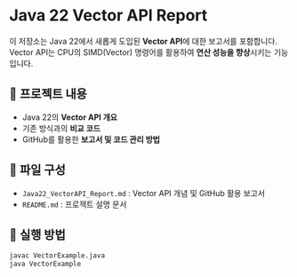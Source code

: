 # Java 22 Vector API Report  

이 저장소는 Java 22에서 새롭게 도입된 **Vector API**에 대한 보고서를 포함합니다.  
Vector API는 CPU의 SIMD(Vector) 명령어를 활용하여 **연산 성능을 향상**시키는 기능입니다.  

## 📌 프로젝트 내용  
- Java 22의 **Vector API 개요**  
- 기존 방식과의 **비교 코드**  
- GitHub를 활용한 **보고서 및 코드 관리 방법**  

## 📂 파일 구성  
- `Java22_VectorAPI_Report.md` : Vector API 개념 및 GitHub 활용 보고서  
- `README.md` : 프로젝트 설명 문서  

## 🔧 실행 방법  
```bash
javac VectorExample.java  
java VectorExample
